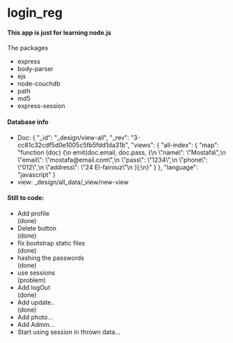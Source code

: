 <h1>login_reg</h1>
<h4>This app is just for learning node.js</h4>
<p>The packages</p>
<ul>
    <li>express</li>
    <li>body-parser</li>
    <li>ejs</li>
    <li>node-couchdb</li>
    <li>path</li>
    <li>md5</li>
    <li>express-session</li>
</ul>
<h4>Database info</h4>
<ul>
    <li>Doc:
        {
  "_id": "_design/view-all",
  "_rev": "3-cc81c32cdf5d0e1005c5fb5fdd1da31b",
  "views": {
    "all-index": {
      "map": "function (doc) {\n  emit(doc.email, doc.pass, {\n  \"name\": \"Mostafa\",\n  \"email\": \"mostafa@email.com\",\n  \"pass\": \"1234\",\n  \"phone\": \"012\",\n  \"address\": \"24 El-fairouz\"\n  });\n}"
    }
  },
  "language": "javascript"
}
    </li>
    <li>view: _design/all_data/_view/new-view</li>
</ul>

<h4>Still to code:</h4>
<ul>
    <li>Add profile</li> (done)
    <li>Delete button</li> (done)
    <li>fix bootstrap static files</li> (done)
    <li>hashing the passwords</li> (done)
    <li>use sessions</li> (problem)
    <li>Add logOut</li> (done)
    <li>Add update..</li> (done)
    <li>Add photo...</li>
    <li>Add Admin...</li>
    <li>Start using session in thrown data...</li>
</ul>
